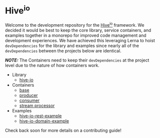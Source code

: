 # Hive<sup>io</sup>

Welcome to the development repository for the [Hive<sup>io</sup>](https://hiveframework.io) framework. We decided it would be best to keep the core library, service containers, and examples together in a monorepo for improved code management and development experiences. We have achieved this leveraging Lerna to hoist `devDependencies` for the library and examples since nearly all of the `devDependencies` between the projects below are identical.

***NOTE:*** The Containers need to keep their `devDependencies` at the project level due to the nature of how containers work.

- Library
    - [hive-io](./packages/hive-js#hiveio)
- Containers
    - [base](./containers/hive-base-js#hive-base-js)
    - [producer](./containers/hive-producer-js#hive-producer-js)
    - [consumer](./containers/hive-consumer-js#hive-consumer-js)
    - [stream processor](./containers/hive-stream-processor-js#hive-stream-processor-js)
- Examples
    - [hive-io-rest-example](./packages/hive-js-rest-example#hive-io-rest-example)
    - [hive-io-domain-example](./packages/hive-js-domain-example#hive-io-domain-example)

Check back soon for more details on a contributing guide!
